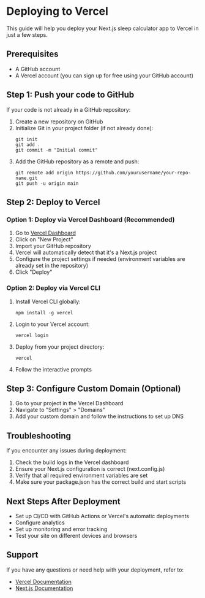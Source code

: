 # Deploying to Vercel

This guide will help you deploy your Next.js sleep calculator app to Vercel in just a few steps.

## Prerequisites

- A GitHub account
- A Vercel account (you can sign up for free using your GitHub account)

## Step 1: Push your code to GitHub

If your code is not already in a GitHub repository:

1. Create a new repository on GitHub
2. Initialize Git in your project folder (if not already done):
   ```
   git init
   git add .
   git commit -m "Initial commit"
   ```
3. Add the GitHub repository as a remote and push:
   ```
   git remote add origin https://github.com/yourusername/your-repo-name.git
   git push -u origin main
   ```

## Step 2: Deploy to Vercel

### Option 1: Deploy via Vercel Dashboard (Recommended)

1. Go to [Vercel Dashboard](https://vercel.com/dashboard)
2. Click on "New Project"
3. Import your GitHub repository
4. Vercel will automatically detect that it's a Next.js project
5. Configure the project settings if needed (environment variables are already set in the repository)
6. Click "Deploy"

### Option 2: Deploy via Vercel CLI

1. Install Vercel CLI globally:
   ```
   npm install -g vercel
   ```
2. Login to your Vercel account:
   ```
   vercel login
   ```
3. Deploy from your project directory:
   ```
   vercel
   ```
4. Follow the interactive prompts

## Step 3: Configure Custom Domain (Optional)

1. Go to your project in the Vercel Dashboard
2. Navigate to "Settings" > "Domains"
3. Add your custom domain and follow the instructions to set up DNS

## Troubleshooting

If you encounter any issues during deployment:

1. Check the build logs in the Vercel dashboard
2. Ensure your Next.js configuration is correct (next.config.js)
3. Verify that all required environment variables are set
4. Make sure your package.json has the correct build and start scripts

## Next Steps After Deployment

- Set up CI/CD with GitHub Actions or Vercel's automatic deployments
- Configure analytics
- Set up monitoring and error tracking
- Test your site on different devices and browsers

## Support

If you have any questions or need help with your deployment, refer to:
- [Vercel Documentation](https://vercel.com/docs)
- [Next.js Documentation](https://nextjs.org/docs) 